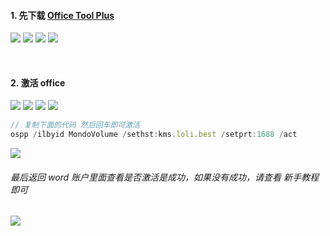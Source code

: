 #### 1. 先下载  [Office Tool Plus](https://otp.landian.vip/zh-cn/)
![](https://img2020.cnblogs.com/blog/2113686/202111/2113686-20211124092308092-912892808.png)
![](https://img2020.cnblogs.com/blog/2113686/202111/2113686-20211124092315875-1727462169.png)
![](https://img2020.cnblogs.com/blog/2113686/202111/2113686-20211124092322539-2099065057.png)
![](https://img2020.cnblogs.com/blog/2113686/202111/2113686-20211124092328503-2017506522.png)

<br />

#### 2. 激活 office 
![](https://img2020.cnblogs.com/blog/2113686/202111/2113686-20211124141952530-254245745.png)
![](https://img2020.cnblogs.com/blog/2113686/202111/2113686-20211124141959809-147083657.png)
![](https://img2020.cnblogs.com/blog/2113686/202111/2113686-20211124142006769-550031693.png)
![](https://img2020.cnblogs.com/blog/2113686/202111/2113686-20211124142014174-122491711.png)
```js
// 复制下面的代码 然后回车即可激活
ospp /ilbyid MondoVolume /sethst:kms.loli.best /setprt:1688 /act
```
![](https://img2020.cnblogs.com/blog/2113686/202111/2113686-20211124142020253-302638161.png)
######  最后返回 word 账户里面查看是否激活是成功，如果没有成功，请查看 新手教程 即可
![](https://img2020.cnblogs.com/blog/2113686/202111/2113686-20211124142213855-1902300198.png)